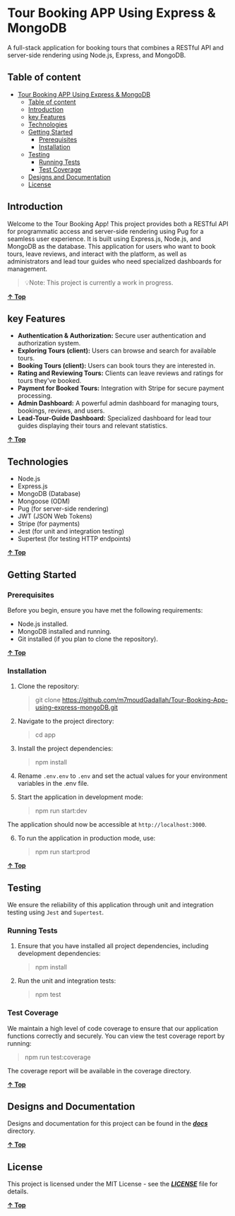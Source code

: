 # Tour Booking APP Using Express & MongoDB

A full-stack application for booking tours that combines a RESTful API and server-side rendering using Node.js, Express, and MongoDB.

## Table of content

<!-- TOC -->

- [Tour Booking APP Using Express & MongoDB](#tour-booking-app-using-express--mongodb)
    - [Table of content](#table-of-content)
    - [Introduction](#introduction)
    - [key Features](#key-features)
    - [Technologies](#technologies)
    - [Getting Started](#getting-started)
        - [Prerequisites](#prerequisites)
        - [Installation](#installation)
    - [Testing](#testing)
        - [Running Tests](#running-tests)
        - [Test Coverage](#test-coverage)
    - [Designs and Documentation](#designs-and-documentation)
    - [License](#license)

<!-- /TOC -->

## Introduction

Welcome to the Tour Booking App! This project provides both a RESTful API for programmatic access and server-side rendering using Pug for a seamless user experience. It is built using Express.js, Node.js, and MongoDB as the database. This application for users who want to book tours, leave reviews, and interact with the platform, as well as administrators and lead tour guides who need specialized dashboards for management.

> 💡Note: This project is currently a work in progress.

**[&uarr; Top](#tour-booking-app-using-express--mongodb)**

## key Features

- **Authentication & Authorization:** Secure user authentication and authorization system.
- **Exploring Tours (client):** Users can browse and search for available tours.
- **Booking Tours (client):** Users can book tours they are interested in.
- **Rating and Reviewing Tours:** Clients can leave reviews and ratings for tours they've booked.
- **Payment for Booked Tours:** Integration with Stripe for secure payment processing.
- **Admin Dashboard:** A powerful admin dashboard for managing tours, bookings, reviews, and users.
- **Lead-Tour-Guide Dashboard:** Specialized dashboard for lead tour guides displaying their tours and relevant statistics.

**[&uarr; Top](#tour-booking-app-using-express--mongodb)**

## Technologies

- Node.js
- Express.js
- MongoDB (Database)
- Mongoose (ODM)
- Pug (for server-side rendering)
- JWT (JSON Web Tokens)
- Stripe (for payments)
- Jest (for unit and integration testing)
- Supertest (for testing HTTP endpoints)

**[&uarr; Top](#tour-booking-app-using-express--mongodb)**

## Getting Started

### Prerequisites

Before you begin, ensure you have met the following requirements:

- Node.js installed.
- MongoDB installed and running.
- Git installed (if you plan to clone the repository).

**[&uarr; Top](#tour-booking-app-using-express--mongodb)**

### Installation

1. Clone the repository:

   > git clone https://github.com/m7moudGadallah/Tour-Booking-App-using-express-mongoDB.git

2. Navigate to the project directory:

   > cd app

3. Install the project dependencies:

   > npm install

4. Rename `.env.env` to `.env` and set the actual values for your environment variables in the .env file.

5. Start the application in development mode:

   > npm run start:dev

The application should now be accessible at `http://localhost:3000`.

6. To run the application in production mode, use:

   > npm run start:prod

**[&uarr; Top](#tour-booking-app-using-express--mongodb)**

## Testing

We ensure the reliability of this application through unit and integration testing using `Jest` and `Supertest`.

### Running Tests

1. Ensure that you have installed all project dependencies, including development dependencies:

   > npm install

2. Run the unit and integration tests:
   > npm test

### Test Coverage

We maintain a high level of code coverage to ensure that our application functions correctly and securely. You can view the test coverage report by running:

> npm run test:coverage

The coverage report will be available in the coverage directory.

**[&uarr; Top](#tour-booking-app-using-express--mongodb)**

## Designs and Documentation

Designs and documentation for this project can be found in the **_[docs](./docs/)_** directory.

**[&uarr; Top](#tour-booking-app-using-express--mongodb)**

## License

This project is licensed under the MIT License - see the **_[LICENSE](./LICENSE)_** file for details.

**[&uarr; Top](#tour-booking-app-using-express--mongodb)**
